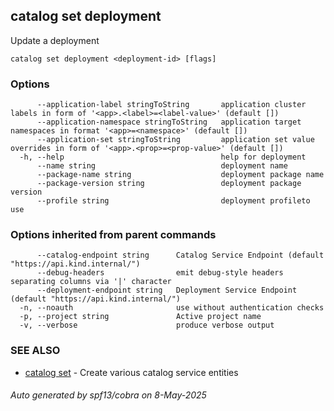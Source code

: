 ## catalog set deployment

Update a deployment

```
catalog set deployment <deployment-id> [flags]
```

### Options

```
      --application-label stringToString       application cluster labels in form of '<app>.<label>=<label-value>' (default [])
      --application-namespace stringToString   application target namespaces in format '<app>=<namespace>' (default [])
      --application-set stringToString         application set value overrides in form of '<app>.<prop>=<prop-value>' (default [])
  -h, --help                                   help for deployment
      --name string                            deployment name
      --package-name string                    deployment package name
      --package-version string                 deployment package version
      --profile string                         deployment profileto use
```

### Options inherited from parent commands

```
      --catalog-endpoint string      Catalog Service Endpoint (default "https://api.kind.internal/")
      --debug-headers                emit debug-style headers separating columns via '|' character
      --deployment-endpoint string   Deployment Service Endpoint (default "https://api.kind.internal/")
  -n, --noauth                       use without authentication checks
  -p, --project string               Active project name
  -v, --verbose                      produce verbose output
```

### SEE ALSO

* [catalog set](catalog_set.md)	 - Create various catalog service entities

###### Auto generated by spf13/cobra on 8-May-2025
